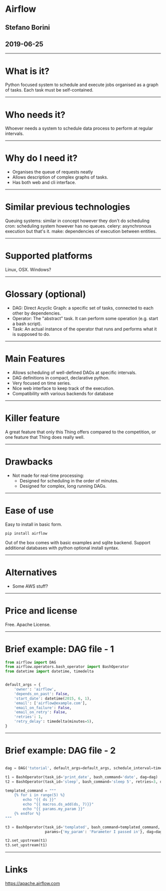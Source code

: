 # Airflow
## Stefano Borini
## 2019-06-25

---

# What is it?

Python focused system to schedule and execute jobs organised as a graph of
tasks.  Each task must be self-contained. 

---

# Who needs it?

Whoever needs a system to schedule data process to perform at 
regular intervals.

---

# Why do I need it?

- Organises the queue of requests neatly
- Allows description of complex graphs of tasks.
- Has both web and cli interface.

---

# Similar previous technologies

Queuing systems: similar in concept however they don't do scheduling
cron: scheduling system however has no queues.
celery: asynchronous execution but that's it.
make: dependencies of execution between entities.

---

# Supported platforms

Linux, OSX. Windows?

---

# Glossary (optional)

- DAG: Direct Acyclic Graph: a specific set of tasks, connected to each other by dependencies.
- Operator: The "abstract" task. It can perform some operation (e.g. start a bash script).
- Task: An actual instance of the operator that runs and performs what it is supposed to do.

---

# Main Features

- Allows scheduling of well-defined DAGs at specific intervals.
- DAG definitions in compact, declarative python.
- Very focused on time series.
- Nice web interface to keep track of the execution.
- Compatibility with various backends for database

---

# Killer feature

A great feature that only this Thing offers compared to the competition,
or one feature that Thing does really well.

---

# Drawbacks

- Not made for real-time processing:
  - Designed for scheduling in the order of minutes.
  - Designed for complex, long running DAGs.

---

# Ease of use

Easy to install in basic form. 

```
pip install airflow
```

Out of the box comes with basic examples and sqlite backend.
Support additional databases with python optional install syntax.

---

# Alternatives 

- Some AWS stuff?

---

# Price and license


Free. Apache License.

---

# Brief example: DAG file - 1

```python
from airflow import DAG
from airflow.operators.bash_operator import BashOperator
from datetime import datetime, timedelta


default_args = {
    'owner': 'airflow',
    'depends_on_past': False,
    'start_date': datetime(2015, 6, 1),
    'email': ['airflow@example.com'],
    'email_on_failure': False,
    'email_on_retry': False,
    'retries': 1,
    'retry_delay': timedelta(minutes=5),
}
```

---

# Brief example: DAG file - 2

```python

dag = DAG('tutorial', default_args=default_args, schedule_interval=timedelta(days=1))

t1 = BashOperator(task_id='print_date', bash_command='date', dag=dag)
t2 = BashOperator(task_id='sleep', bash_command='sleep 5', retries=3, dag=dag)

templated_command = """
    {% for i in range(5) %}
        echo "{{ ds }}"
        echo "{{ macros.ds_add(ds, 7)}}"
        echo "{{ params.my_param }}"
    {% endfor %}
"""

t3 = BashOperator(task_id='templated', bash_command=templated_command,
                  params={'my_param': 'Parameter I passed in'}, dag=dag)

t2.set_upstream(t1)
t3.set_upstream(t1)
```

---

# Links

https://apache.airflow.com
